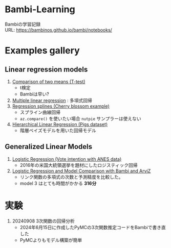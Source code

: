 # Bambi-Learning
Bambiの学習記録\
URL: https://bambinos.github.io/bambi/notebooks/

# Examples gallery
## Linear regression models
1. [Comparison of two means (T-test)](https://bambinos.github.io/bambi/notebooks/t-test.html)
    * t検定
    * Bambiは早い?
1. [Multiple linear regression](https://bambinos.github.io/bambi/notebooks/ESCS_multiple_regression.html)
    : 多項式回帰
1. [Regression splines (Cherry blossom example)](https://bambinos.github.io/bambi/notebooks/splines_cherry_blossoms.html)
    * スプライン曲線回帰
    * ```az.compare()``` を使いたい場合 ```nutpie``` サンプラーは使えない
1. [Hierarchical Linear Regression (Pigs dataset)](https://bambinos.github.io/bambi/notebooks/multi-level_regression.html)
    * 階層ベイズモデルを用いた回帰モデル
## Generalized Linear Models
1. [Logistic Regression (Vote intention with ANES data)](https://bambinos.github.io/bambi/notebooks/logistic_regression.html)
    * 2016年の米国大統領選挙を題材にしたロジスティック回帰
1. [Logistic Regression and Model Comparison with Bambi and ArviZ](https://bambinos.github.io/bambi/notebooks/model_comparison.html)
    * リンク関数の多項式の次数と予測精度を比較した。
    * model 3 はとても時間がかかる **316分**

# 実験
1. 20240908 3次関数の回帰分析
    * 2024年6月15日に作成したPyMCの3次関数推定コードをBambiで書き直した
    * PyMCよりもモデル構築が簡単
